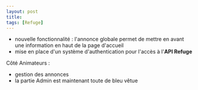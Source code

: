 ```yaml
---
layout: post
title:
tags: [Refuge]
---
```


- nouvelle fonctionnalité : l'annonce globale permet de mettre en avant une information en haut de la page d'accueil
- mise en place d'un système d'authentication pour l'accès à l'**API Refuge**

Côté Animateurs :

- gestion des annonces
- la partie Admin est maintenant toute de bleu vêtue
